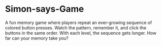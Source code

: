 # Simon-says-Game
A fun memory game where players repeat an ever-growing sequence of colored button presses. Watch the pattern, remember it, and click the buttons in the same order. With each level, the sequence gets longer. How far can your memory take you?

